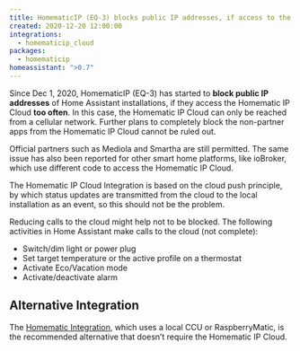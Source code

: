 ```yaml
---
title: HomematicIP (EQ-3) blocks public IP addresses, if access to the Cloud is too frequent.
created: 2020-12-20 12:00:00
integrations:
  - homematicip_cloud
packages:
  - homematicip
homeassistant: ">0.7"
---
```


Since Dec 1, 2020, HomematicIP (EQ-3) has started to **block public IP addresses** of Home Assistant installations, if they access the Homematic IP Cloud **too often**. In this case, the Homematic IP Cloud can only be reached from a cellular network.
Further plans to completely block the non-partner apps from the Homematic IP Cloud cannot be ruled out.

Official partners such as Mediola and Smartha are still permitted.
The same issue has also been reported for other smart home platforms, like ioBroker, which use different code to access the Homematic IP Cloud.

The Homematic IP Cloud Integration is based on the cloud push principle, by which status updates are transmitted from the cloud to the local installation as an event, so this should not be the problem.

Reducing calls to the cloud might help not to be blocked. The following activities in Home Assistant make calls to the cloud (not complete):

- Switch/dim light or power plug
- Set target temperature or the active profile on a thermostat
- Activate Eco/Vacation mode
- Activate/deactivate alarm

## Alternative Integration

The [Homematic Integration](https://www.home-assistant.io/integrations/homematic/), which uses a local CCU or RaspberryMatic, is the recommended alternative that doesn’t require the Homematic IP Cloud.
